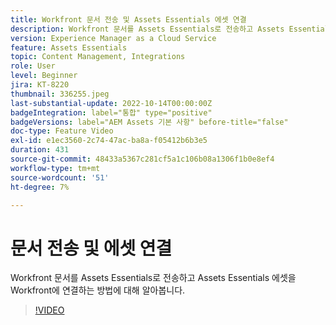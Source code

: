 ```yaml
---
title: Workfront 문서 전송 및 Assets Essentials 에셋 연결
description: Workfront 문서를 Assets Essentials로 전송하고 Assets Essentials 에셋을 Workfront에 연결하는 방법에 대해 알아봅니다.
version: Experience Manager as a Cloud Service
feature: Assets Essentials
topic: Content Management, Integrations
role: User
level: Beginner
jira: KT-8220
thumbnail: 336255.jpeg
last-substantial-update: 2022-10-14T00:00:00Z
badgeIntegration: label="통합" type="positive"
badgeVersions: label="AEM Assets 기본 사항" before-title="false"
doc-type: Feature Video
exl-id: e1ec3560-2c74-47ac-ba8a-f05412b6b3e5
duration: 431
source-git-commit: 48433a5367c281cf5a1c106b08a1306f1b0e8ef4
workflow-type: tm+mt
source-wordcount: '51'
ht-degree: 7%

---
```


# 문서 전송 및 에셋 연결

Workfront 문서를 Assets Essentials로 전송하고 Assets Essentials 에셋을 Workfront에 연결하는 방법에 대해 알아봅니다.

>[!VIDEO](https://video.tv.adobe.com/v/3423892?quality=12&learn=on&captions=kor)

